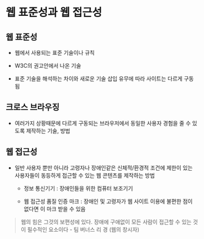 # 웹 표준성과 웹 접근성

## 웹 표준성

- 웹에서 사용되는 표준 기술이나 규칙

- W3C의 권고안에서 나온 기술

- 표준 기술을 해석하는 차이와 새로운 기술 삽입 유무에 따라 사이트는 다르게 구동됨

## 크로스 브라우징

- 여러가지 상황때문에 다르게 구동되는 브라우저에서 동일한 사용자 경험을 줄 수 있도록 제작하는 기술, 방법

## 웹 접근성

- 일반 사용자 뿐만 아니라 고령자나 장애인같은 신체적/환경적 조건에 제한이 있는 사용자들이 동등하게 접근할 수 있는 웹 콘텐츠를 제작하는 방법

	- 정보 통신기기 : 장애인들을 위한 컴퓨터 보조기기

	- 웹 접근성 품질 인증 마크 : 장애인 및 고령자가 웹 사이트 이용에 불편한 점이 없다면 이 마크 받을 수 있음


> 웹의 힘은 그것의 보편성에 있다. 장애에 구애없이 모든 사람이 접근할 수 있는 것이 필수적인 요소이다 - 팀 버너스 리 경 (웹의 창시자)
